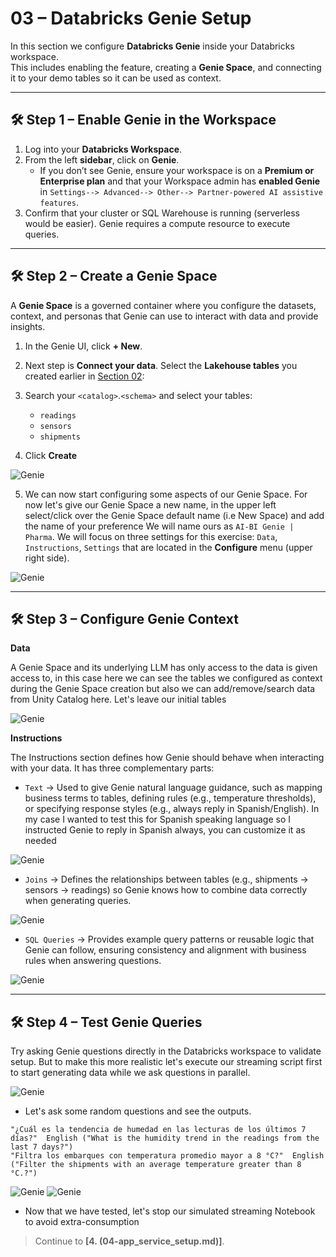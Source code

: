 # 03 – Databricks Genie Setup

In this section we configure **Databricks Genie** inside your Databricks workspace.  
This includes enabling the feature, creating a **Genie Space**, and connecting it to your demo tables so it can be used as context.  

---

## 🛠️ Step 1 – Enable Genie in the Workspace

1. Log into your **Databricks Workspace**.  
2. From the left **sidebar**, click on **Genie**.  
   - If you don’t see Genie, ensure your workspace is on a **Premium or Enterprise plan** and that your Workspace admin has **enabled Genie** in `Settings--> Advanced--> Other--> Partner-powered AI assistive features`.  
3. Confirm that your cluster or SQL Warehouse is running (serverless would be easier). Genie requires a compute resource to execute queries.  

---

## 🛠️ Step 2 – Create a Genie Space

A **Genie Space** is a governed container where you configure the datasets, context, and personas that Genie can use to interact with data and provide insights.

1. In the Genie UI, click **+ New**.    
2. Next step is **Connect your data**. Select the **Lakehouse tables** you created earlier in [Section 02](./02-databricks-prep.md):
   
3. Search your `<catalog>`.`<schema>` and select your tables: 
   - `readings`  
   - `sensors`  
   - `shipments`  
4. Click **Create**


![Genie](img/genie-setup.png)

5. We can now start configuring some aspects of our Genie Space. For now let's give our Genie Space a new name, in the upper left select/click over the Genie Space default name (i.e New Space) and add the name of your preference
   We will name ours as `AI-BI Genie | Pharma`. We will focus on three settings for this exercise:  `Data`, `Instructions`, `Settings` that are located in the **Configure** menu (upper right side).

![Genie](img/genie-setup1.png)

---

## 🛠️ Step 3 – Configure Genie Context

**Data**

A Genie Space and its underlying LLM has only access to the data is given access to, in this case here we can see the tables we configured as context during the Genie Space creation but also we can add/remove/search data from Unity Catalog here.
Let's leave our initial tables

![Genie](img/genie-setup2.png)


**Instructions**

The Instructions section defines how Genie should behave when interacting with your data. It has three complementary parts:

- `Text` → Used to give Genie natural language guidance, such as mapping business terms to tables, defining rules (e.g., temperature thresholds), or specifying response styles (e.g., always reply in Spanish/English). In my case I wanted to test this for     Spanish speaking language so I instructed Genie to reply in Spanish always, you can customize it as needed

![Genie](img/genie-setup3.png) 

- `Joins` → Defines the relationships between tables (e.g., shipments → sensors → readings) so Genie knows how to combine data correctly when generating queries.

![Genie](img/genie-setup4.png) 

- `SQL Queries` → Provides example query patterns or reusable logic that Genie can follow, ensuring consistency and alignment with business rules when answering questions.

![Genie](img/genie-setup5.png) 


---

## 🛠️ Step 4 – Test Genie Queries

Try asking Genie questions directly in the Databricks workspace to validate setup. But to make this more realistic let's execute our streaming script first to start generating data while we ask questions in parallel.

![Genie](img/genie-setup6.png) 


- Let's ask some random questions and see the outputs.

```text
"¿Cuál es la tendencia de humedad en las lecturas de los últimos 7 días?"  English ("What is the humidity trend in the readings from the last 7 days?")
"Filtra los embarques con temperatura promedio mayor a 8 °C?"  English ("Filter the shipments with an average temperature greater than 8 °C.?")
```


![Genie](img/genie-setup7.png) 
![Genie](img/genie-setup8.png) 


- Now that we have tested, let's stop our simulated streaming Notebook to avoid extra-consumption


> Continue to **[4. (04-app_service_setup.md)]**.

